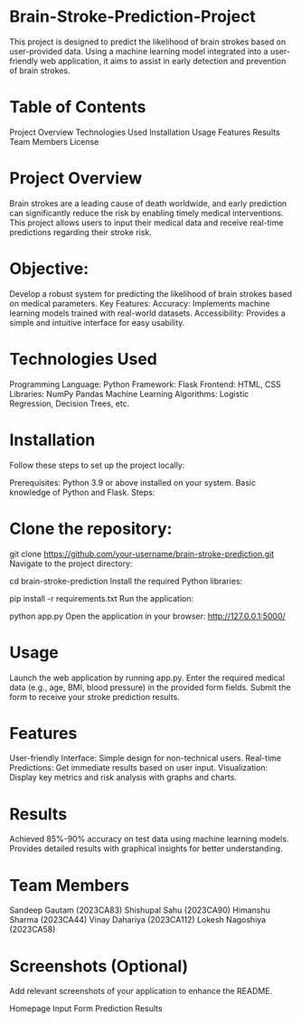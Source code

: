 # Brain-Stroke-Prediction-Project

This project is designed to predict the likelihood of brain strokes based on user-provided data. Using a machine learning model integrated into a user-friendly web application, it aims to assist in early detection and prevention of brain strokes.

# Table of Contents
Project Overview
Technologies Used
Installation
Usage
Features
Results
Team Members
License

# Project Overview
Brain strokes are a leading cause of death worldwide, and early prediction can significantly reduce the risk by enabling timely medical interventions.
This project allows users to input their medical data and receive real-time predictions regarding their stroke risk.

# Objective:
Develop a robust system for predicting the likelihood of brain strokes based on medical parameters.
Key Features:
Accuracy: Implements machine learning models trained with real-world datasets.
Accessibility: Provides a simple and intuitive interface for easy usability.

# Technologies Used
Programming Language: Python
Framework: Flask
Frontend: HTML, CSS
Libraries:
NumPy
Pandas
Machine Learning Algorithms: Logistic Regression, Decision Trees, etc.

# Installation
Follow these steps to set up the project locally:

Prerequisites:
Python 3.9 or above installed on your system.
Basic knowledge of Python and Flask.
Steps:
# Clone the repository:
git clone https://github.com/your-username/brain-stroke-prediction.git
Navigate to the project directory:

cd brain-stroke-prediction
Install the required Python libraries:

pip install -r requirements.txt
Run the application:

python app.py
Open the application in your browser:
http://127.0.0.1:5000/

# Usage
Launch the web application by running app.py.
Enter the required medical data (e.g., age, BMI, blood pressure) in the provided form fields.
Submit the form to receive your stroke prediction results.

# Features
User-friendly Interface: Simple design for non-technical users.
Real-time Predictions: Get immediate results based on user input.
Visualization: Display key metrics and risk analysis with graphs and charts.

# Results
Achieved 85%-90% accuracy on test data using machine learning models.
Provides detailed results with graphical insights for better understanding.

# Team Members
Sandeep Gautam (2023CA83)
Shishupal Sahu (2023CA90)
Himanshu Sharma (2023CA44)
Vinay Dahariya (2023CA112)
Lokesh Nagoshiya (2023CA58)

# Screenshots (Optional)
Add relevant screenshots of your application to enhance the README.

Homepage
Input Form
Prediction Results

